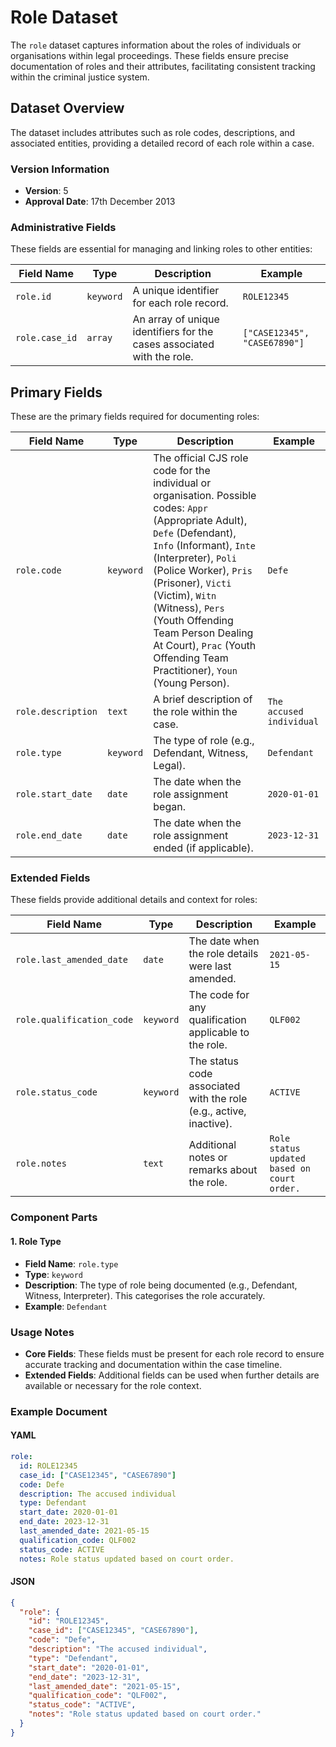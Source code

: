 # Role Dataset

The `role` dataset captures information about the roles of individuals or organisations within legal proceedings. These fields ensure precise documentation of roles and their attributes, facilitating consistent tracking within the criminal justice system.

## Dataset Overview

The dataset includes attributes such as role codes, descriptions, and associated entities, providing a detailed record of each role within a case.

### Version Information
- **Version**: 5
- **Approval Date**: 17th December 2013

### Administrative Fields

These fields are essential for managing and linking roles to other entities:

| Field Name                     | Type      | Description                                                               | Example                     |
|-------------------------------|-----------|---------------------------------------------------------------------------|-----------------------------|
| `role.id`                     | `keyword` | A unique identifier for each role record.                                 | `ROLE12345`                 |
| `role.case_id`                | `array`   | An array of unique identifiers for the cases associated with the role.    | `["CASE12345", "CASE67890"]`|

## Primary Fields

These are the primary fields required for documenting roles:

| Field Name                     | Type      | Description                                                               | Example                     |
|-------------------------------|-----------|---------------------------------------------------------------------------|-----------------------------|
| `role.code`                   | `keyword` | The official CJS role code for the individual or organisation. Possible codes: `Appr` (Appropriate Adult), `Defe` (Defendant), `Info` (Informant), `Inte` (Interpreter), `Poli` (Police Worker), `Pris` (Prisoner), `Victi` (Victim), `Witn` (Witness), `Pers` (Youth Offending Team Person Dealing At Court), `Prac` (Youth Offending Team Practitioner), `Youn` (Young Person).            | `Defe`                     |
| `role.description`            | `text`    | A brief description of the role within the case.                          | `The accused individual`    |
| `role.type`                   | `keyword` | The type of role (e.g., Defendant, Witness, Legal).                       | `Defendant`                 |
| `role.start_date`             | `date`    | The date when the role assignment began.                                  | `2020-01-01`                |
| `role.end_date`               | `date`    | The date when the role assignment ended (if applicable).                  | `2023-12-31`                |

### Extended Fields

These fields provide additional details and context for roles:

| Field Name                     | Type      | Description                                                               | Example                       |
|-------------------------------|-----------|---------------------------------------------------------------------------|-------------------------------|
| `role.last_amended_date`      | `date`    | The date when the role details were last amended.                         | `2021-05-15`                  |
| `role.qualification_code`     | `keyword` | The code for any qualification applicable to the role.                    | `QLF002`                      |
| `role.status_code`            | `keyword` | The status code associated with the role (e.g., active, inactive).        | `ACTIVE`                      |
| `role.notes`                  | `text`    | Additional notes or remarks about the role.                               | `Role status updated based on court order.` |

### Component Parts

#### 1. **Role Type**
- **Field Name**: `role.type`
- **Type**: `keyword`
- **Description**: The type of role being documented (e.g., Defendant, Witness, Interpreter). This categorises the role accurately.
- **Example**: `Defendant`

### Usage Notes

- **Core Fields**: These fields must be present for each role record to ensure accurate tracking and documentation within the case timeline.
- **Extended Fields**: Additional fields can be used when further details are available or necessary for the role context.

### Example Document

#### YAML

```yaml
role:
  id: ROLE12345
  case_id: ["CASE12345", "CASE67890"]
  code: Defe
  description: The accused individual
  type: Defendant
  start_date: 2020-01-01
  end_date: 2023-12-31
  last_amended_date: 2021-05-15
  qualification_code: QLF002
  status_code: ACTIVE
  notes: Role status updated based on court order.
```

#### JSON

```json
{
  "role": {
    "id": "ROLE12345",
    "case_id": ["CASE12345", "CASE67890"],
    "code": "Defe",
    "description": "The accused individual",
    "type": "Defendant",
    "start_date": "2020-01-01",
    "end_date": "2023-12-31",
    "last_amended_date": "2021-05-15",
    "qualification_code": "QLF002",
    "status_code": "ACTIVE",
    "notes": "Role status updated based on court order."
  }
}
```